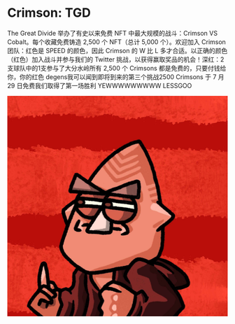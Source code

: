 # Crimson: TGD

The Great Divide 举办了有史以来免费 NFT 中最大规模的战斗：Crimson VS Cobalt。每个收藏免费铸造 2,500 个 NFT（总计 5,000 个）。欢迎加入 Crimson 团队：红色是 SPEED 的颜色，因此 Crimson 的 W 比 L 多才合适。以正确的颜色（红色）加入战斗并参与我们的 Twitter 挑战，以获得赢取奖品的机会！深红：2支球队中的1支参与了大分水岭所有 2,500 个 Crimsons 都是免费的，只要付钱给你，你的红色 degens我可以闻到即将到来的第三个挑战2500 Crimsons 于 7 月 29 日免费我们取得了第一场胜利 YEWWWWWWWWW LESSGOO

![nft](1.jpg)
